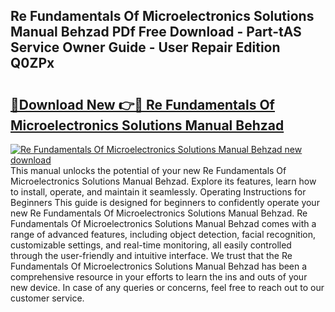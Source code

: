 ## Re Fundamentals Of Microelectronics Solutions Manual Behzad PDf Free Download - Part-tAS Service Owner Guide - User Repair Edition Q0ZPx

# <h2><a href="http://bc66306.oget.top/?id=Re+Fundamentals+Of+Microelectronics+Solutions+Manual+Behzad">🔗Download New 👉🔴 Re Fundamentals Of Microelectronics Solutions Manual Behzad</a></h2>

[![Re Fundamentals Of Microelectronics Solutions Manual Behzad new download](https://i.imgur.com/5g1atiW.png)](http://bc66306.oget.top/?id=Re+Fundamentals+Of+Microelectronics+Solutions+Manual+Behzad)
This manual unlocks the potential of your new Re Fundamentals Of Microelectronics Solutions Manual Behzad. Explore its features, learn how to install, operate, and maintain it seamlessly. Operating Instructions for Beginners This guide is designed for beginners to confidently operate your new Re Fundamentals Of Microelectronics Solutions Manual Behzad. Re Fundamentals Of Microelectronics Solutions Manual Behzad comes with a range of advanced features, including object detection, facial recognition, customizable settings, and real-time monitoring, all easily controlled through the user-friendly and intuitive interface. We trust that the Re Fundamentals Of Microelectronics Solutions Manual Behzad has been a comprehensive resource in your efforts to learn the ins and outs of your new device. In case of any queries or concerns, feel free to reach out to our customer service.

